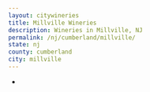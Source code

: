 ```yaml
---
layout: citywineries
title: Millville Wineries
description: Wineries in Millville, NJ
permalink: /nj/cumberland/millville/
state: nj
county: cumberland
city: millville
---
```

-
